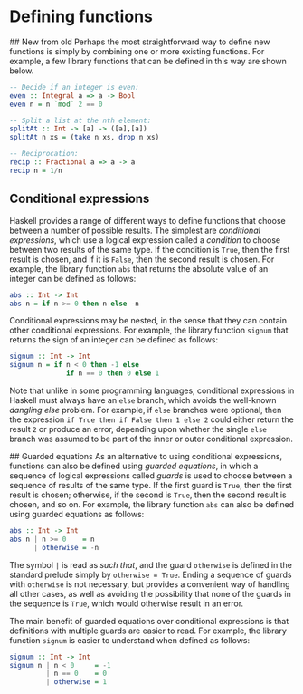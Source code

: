 # Defining functions

## New from old
Perhaps the most straightforward way to define new functions is simply by combining one or more existing functions. For example, a few library functions that can be defined in this way are shown below.

```Haskell
-- Decide if an integer is even:
even :: Integral a => a -> Bool
even n = n `mod` 2 == 0

-- Split a list at the nth element:
splitAt :: Int -> [a] -> ([a],[a])
splitAt n xs = (take n xs, drop n xs)

-- Reciprocation:
recip :: Fractional a => a -> a
recip n = 1/n

```

## Conditional expressions
Haskell provides a range of different ways to define functions that choose between a number of possible results. The simplest are *conditional expressions*, which use a logical expression called a *condition* to choose between two results of the same type. If the condition is `True`, then the first result is chosen, and if it is `False`, then the second result is chosen. For example, the library function `abs` that returns the absolute value of an integer can be defined as follows:
```Haskell
abs :: Int -> Int
abs n = if n >= 0 then n else -n

```
Conditional expressions may be nested, in the sense that they can contain other conditional expressions. For example, the library function `signum` that returns the sign of an integer can be defined as follows:
```Haskell
signum :: Int -> Int
signum n = if n < 0 then -1 else 
              if n == 0 then 0 else 1

```
Note that unlike in some programming languages, conditional expressions in Haskell must always have an `else` branch, which avoids the well-known *dangling else* problem. For example, if `else` branches were optional, then the expression `if True then if False then 1 else 2` could either return the result `2` or produce an error, depending upon whether the single `else` branch was assumed to be part of the inner or outer conditional expression.

## Guarded equations
As an alternative to using conditional expressions, functions can also be defined using *guarded equations*, in which a sequence of logical expressions called *guards* is used to choose between a sequence of results of the same type. If the first guard is `True`, then the first result is chosen; otherwise, if the second is `True`, then the second result is chosen, and so on. For example, the library function `abs` can also be defined using guarded equations as follows:
```Haskell
abs :: Int -> Int
abs n | n >= 0    = n
      | otherwise = -n

```
The symbol `|` is read as *such that*, and the guard `otherwise` is defined in the standard prelude simply by `otherwise = True`. Ending a sequence of guards with `otherwise` is not necessary, but provides a convenient way of handling all other cases, as well as avoiding the possibility that none of the guards in the sequence is `True`, which would otherwise result in an error.

The main benefit of guarded equations over conditional expressions is that definitions with multiple guards are easier to read. For example, the library function `signum` is easier to understand when defined as follows:
```Haskell
signum :: Int -> Int
signum n | n < 0     = -1
         | n == 0    = 0
         | otherwise = 1

 ``` 
 